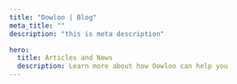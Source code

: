 ```yaml
---
title: "Oowloo | Blog"
meta_title: ""
description: "this is meta description"

hero:
  title: Articles and News
  description: Learn more about how Oowloo can help you 
---
```

